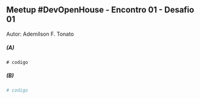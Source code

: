 ## Meetup #DevOpenHouse - Encontro 01 - Desafio 01
Autor: Ademílson F. Tonato

##### (A)
```
# codigo
```

##### (B)
```python
# codigo
```
